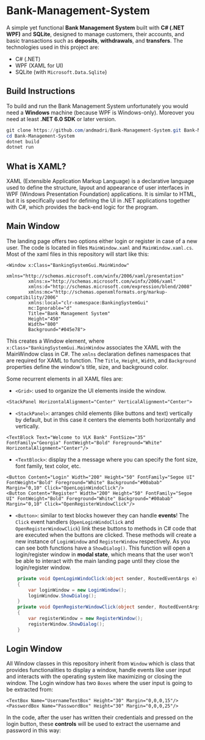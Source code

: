 # Bank-Management-System
A simple yet functional **Bank Management System** built with **C# (.NET WPF)** and **SQLite**, designed to manage customers, their accounts, and basic transactions such as **deposits**, **withdrawals**, and **transfers**.
The technologies used in this project are:
- C# (.NET)
- WPF (XAML for UI)
- SQLite (with `Microsoft.Data.Sqlite`)


## Build Instructions
To build and run the Bank Management System unfortunately you would need a **Windows** machine (because WPF is Windows-only). Moreover you need at least **.NET 6.0 SDK** or later version.
```PowerShell
git clone https://github.com/andmadri/Bank-Management-System.git Bank-Management-System
cd Bank-Management-System
dotnet build
dotnet run
```
## What is XAML?
XAML (Extensible Application Markup Language) is a declarative language used to define the structure, layout and appearance of user interfaces in WPF (Windows Presentation Foundation) applications. It is similar to HTML, but it is specifically used for defining the UI in .NET applications together with C#, which provides the back-end logic for the program.

## Main Window
The landing page offers two options either login or register in case of a new user. The code is located in files `MainWindow.xaml` and `MainWindow.xaml.cs`.
Most of the xaml files in this repository will start like this:
```xaml
<Window x:Class="BankingSystemGui.MainWindow"
        xmlns="http://schemas.microsoft.com/winfx/2006/xaml/presentation"
        xmlns:x="http://schemas.microsoft.com/winfx/2006/xaml"
        xmlns:d="http://schemas.microsoft.com/expression/blend/2008"
        xmlns:mc="http://schemas.openxmlformats.org/markup-compatibility/2006"
        xmlns:local="clr-namespace:BankingSystemGui"
        mc:Ignorable="d"
        Title="Bank Management System" 
        Height="450" 
        Width="800"
        Background="#045e78">
```
This creates a Window element, where `x:Class="BankingSystemGui.MainWindow` associates the XAML with the MainWindow class in C#. The `xmlns` declaration defines namespaces that are required for XAML to function. The `Title`, `Height`, `Width`, and `Background` properties define the window's title, size, and background color.

Some recurrent elements in all XAML files are:
- `<Grid>`: used to organize the UI elements inside the window.
```xaml
<StackPanel HorizontalAlignment="Center" VerticalAlignment="Center">
```
- `<StackPanel>`: arranges child elements (like buttons and text) vertically by default, but in this case it centers the elements both horizontally and vertically.
```xaml
<TextBlock Text="Welcome to VLK Bank" FontSize="35" FontFamily="Georgia" FontWeight="Bold" Foreground="White" HorizontalAlignment="Center"/>
```
- `<TextBlock>`: display the a message where you can specify the font size, font family, text color, etc.
```xaml
<Button Content="Login" Width="200" Height="50" FontFamily="Segoe UI" FontWeight="Bold" Foreground="White" Background="#00abab" Margin="0,10" Click="OpenLoginWindoClick"/>
<Button Content="Register" Width="200" Height="50" FontFamily="Segoe UI" FontWeight="Bold" Foreground="White" Background="#00abab" Margin="0,10" Click="OpenRegisterWindowClick"/>
```
- `<Button>`: similar to text blocks however they can handle **events**! The `Click` event handlers (`OpenLoginWindoClick` and `OpenRegisterWindowClick`) link these buttons to methods in C# code that are executed when the buttons are clicked.
These methods will create a new instance of `LoginWindow` and `RegisterWindow` respectively. As you can see both functions have a `ShowDialog()`. This function will open a login/register window in **modal state**, which means that the user won't be able to interact with the main landing page until they close the login/register window.
  
```c#
    private void OpenLoginWindoClick(object sender, RoutedEventArgs e)
    {
        var loginWindow = new LoginWindow();
        loginWindow.ShowDialog();
    }
    private void OpenRegisterWindowClick(object sender, RoutedEventArgs e)
    {
        var registerWindow = new RegisterWindow();
        registerWindow.ShowDialog();
    }
```

## Login Window
All Window classes in this repository inherit from `Window` which is class that provides functionalities to display a window, handle events like user input and interacts with the operating system like maximizing or closing the window. The Login window has two `Boxes` where the user input is going to be extracted from: 
```xaml
<TextBox Name="UsernameTextBox" Height="30" Margin="0,0,0,15"/>
<PasswordBox Name="PasswordBox" Height="30" Margin="0,0,0,25"/>
```
In the code, after the user has written their credentials and pressed on the login button, these **controls** will be used to extract the username and password in this way:





    
